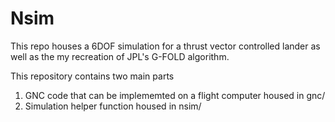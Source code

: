 # Nsim

This repo houses a 6DOF simulation for a thrust vector controlled lander as well as the my recreation of JPL's G-FOLD
algorithm. 

This repository contains two main parts 

  1. GNC code that can be implememted on a flight computer housed in gnc/
  2. Simulation helper function housed in nsim/
